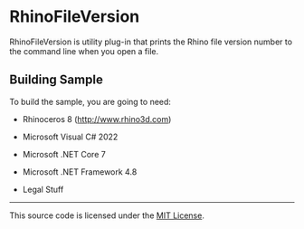 RhinoFileVersion
========

RhinoFileVersion is utility plug-in that prints the Rhino file version number to the command line when you open a file.

Building Sample
--------------------
To build the sample, you are going to need:

* Rhinoceros 8 (http://www.rhino3d.com)
* Microsoft Visual C# 2022
* Microsoft .NET Core 7
* Microsoft .NET Framework 4.8

* Legal Stuff
-----------
This source code is licensed under the [MIT License](https://github.com/dalefugier/RhinoFileVersion/blob/8/LICENSE.md).
